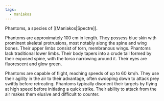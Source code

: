 ```yaml
---
tags:
  - maniakos
---
```

Phantoms, a species of [[Maniakos|Spectre]]. 

Phantoms are approximately 100 cm in length. They possess blue skin with prominent skeletal protrusions, most notably along the spine and wing bones. Their upper limbs consist of torn, membranous wings. Phantoms lack traditional lower limbs. Their body tapers into a crude tail formed by their exposed spine, with the torso narrowing around it. Their eyes are fluorescent and glow green.

Phantoms are capable of flight, reaching speeds of up to 60 km/h. They use their agility in the air to their advantage, often swooping down to attack prey swiftly before retreating. Phantoms typically disorient their targets by flying at high speed before initiating a quick strike. Their ability to attack from the air makes them elusive and difficult to counter.